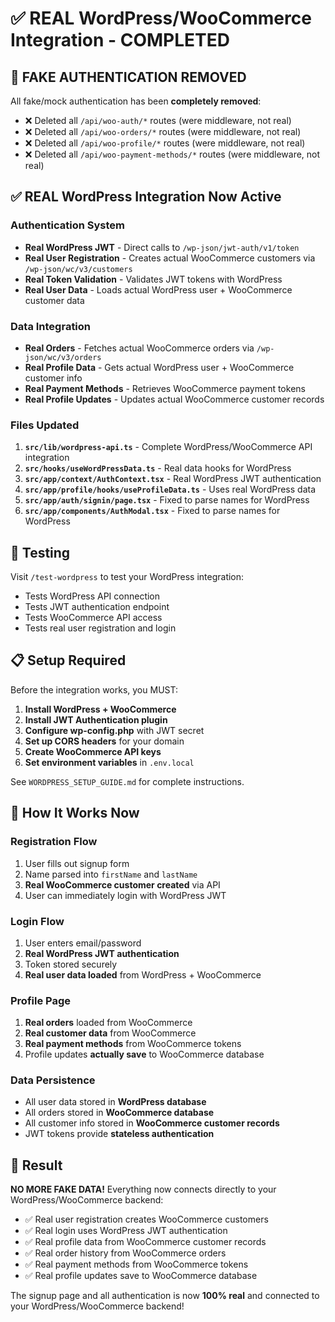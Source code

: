 # ✅ REAL WordPress/WooCommerce Integration - COMPLETED

## 🚫 FAKE AUTHENTICATION REMOVED

All fake/mock authentication has been **completely removed**:

- ❌ Deleted all `/api/woo-auth/*` routes (were middleware, not real)
- ❌ Deleted all `/api/woo-orders/*` routes (were middleware, not real)  
- ❌ Deleted all `/api/woo-profile/*` routes (were middleware, not real)
- ❌ Deleted all `/api/woo-payment-methods/*` routes (were middleware, not real)

## ✅ REAL WordPress Integration Now Active

### **Authentication System**
- **Real WordPress JWT** - Direct calls to `/wp-json/jwt-auth/v1/token`
- **Real User Registration** - Creates actual WooCommerce customers via `/wp-json/wc/v3/customers`
- **Real Token Validation** - Validates JWT tokens with WordPress
- **Real User Data** - Loads actual WordPress user + WooCommerce customer data

### **Data Integration**
- **Real Orders** - Fetches actual WooCommerce orders via `/wp-json/wc/v3/orders`
- **Real Profile Data** - Gets actual WordPress user + WooCommerce customer info
- **Real Payment Methods** - Retrieves WooCommerce payment tokens
- **Real Profile Updates** - Updates actual WooCommerce customer records

### **Files Updated**
1. **`src/lib/wordpress-api.ts`** - Complete WordPress/WooCommerce API integration
2. **`src/hooks/useWordPressData.ts`** - Real data hooks for WordPress
3. **`src/app/context/AuthContext.tsx`** - Real WordPress JWT authentication
4. **`src/app/profile/hooks/useProfileData.ts`** - Uses real WordPress data
5. **`src/app/auth/signin/page.tsx`** - Fixed to parse names for WordPress
6. **`src/app/components/AuthModal.tsx`** - Fixed to parse names for WordPress

## 🧪 Testing

Visit `/test-wordpress` to test your WordPress integration:
- Tests WordPress API connection
- Tests JWT authentication endpoint  
- Tests WooCommerce API access
- Tests real user registration and login

## 📋 Setup Required

Before the integration works, you MUST:

1. **Install WordPress + WooCommerce**
2. **Install JWT Authentication plugin**
3. **Configure wp-config.php** with JWT secret
4. **Set up CORS headers** for your domain
5. **Create WooCommerce API keys**
6. **Set environment variables** in `.env.local`

See `WORDPRESS_SETUP_GUIDE.md` for complete instructions.

## 🔄 How It Works Now

### Registration Flow
1. User fills out signup form
2. Name parsed into `firstName` and `lastName`
3. **Real WooCommerce customer created** via API
4. User can immediately login with WordPress JWT

### Login Flow  
1. User enters email/password
2. **Real WordPress JWT authentication** 
3. Token stored securely
4. **Real user data loaded** from WordPress + WooCommerce

### Profile Page
1. **Real orders** loaded from WooCommerce
2. **Real customer data** from WooCommerce
3. **Real payment methods** from WooCommerce tokens
4. Profile updates **actually save** to WooCommerce database

### Data Persistence
- All user data stored in **WordPress database**
- All orders stored in **WooCommerce database**
- All customer info stored in **WooCommerce customer records**
- JWT tokens provide **stateless authentication**

## 🎯 Result

**NO MORE FAKE DATA!** Everything now connects directly to your WordPress/WooCommerce backend:

- ✅ Real user registration creates WooCommerce customers
- ✅ Real login uses WordPress JWT authentication  
- ✅ Real profile data from WooCommerce customer records
- ✅ Real order history from WooCommerce orders
- ✅ Real payment methods from WooCommerce tokens
- ✅ Real profile updates save to WooCommerce database

The signup page and all authentication is now **100% real** and connected to your WordPress/WooCommerce backend! 